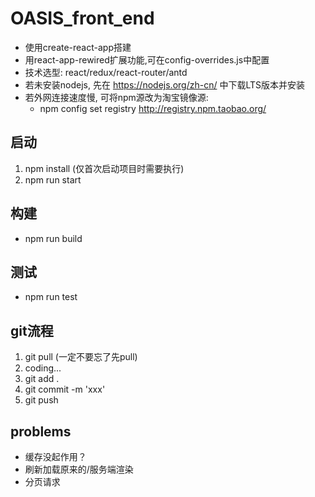 # OASIS_front_end #
- 使用create-react-app搭建
- 用react-app-rewired扩展功能,可在config-overrides.js中配置
- 技术选型: react/redux/react-router/antd
- 若未安装nodejs, 先在 https://nodejs.org/zh-cn/ 中下载LTS版本并安装
- 若外网连接速度慢, 可将npm源改为淘宝镜像源:
  - npm config set registry http://registry.npm.taobao.org/

## 启动 ##
1. npm install (仅首次启动项目时需要执行)
2. npm run start


## 构建 ##
- npm run build

## 测试 ##
- npm run test

## git流程 ##
1. git pull (一定不要忘了先pull)
2. coding...
3. git add .
4. git commit -m 'xxx'
5. git push


## problems
- 缓存没起作用？
- 刷新加载原来的/服务端渲染
- 分页请求